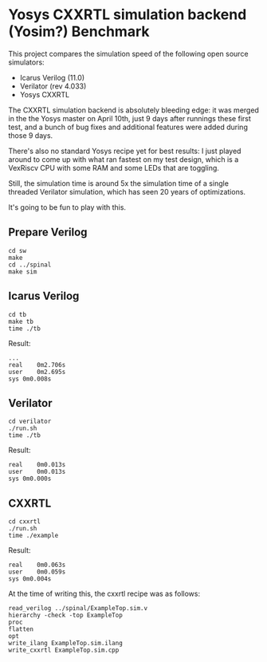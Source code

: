 
# Yosys CXXRTL simulation backend (Yosim?) Benchmark

This project compares the simulation speed of the following open source simulators:

* Icarus Verilog (11.0)
* Verilator (rev 4.033)
* Yosys CXXRTL

The CXXRTL simulation backend is absolutely bleeding edge: it was merged in the the Yosys master on April 10th,
just 9 days after runnings these first test, and a bunch of bug fixes and additional features were added during
those 9 days. 

There's also no standard Yosys recipe yet for best results: I just played around to come up with what ran fastest
on my test design, which is a VexRiscv CPU with some RAM and some LEDs that are toggling.

Still, the simulation time is around 5x the simulation time of a single threaded Verilator simulation, which has
seen 20 years of optimizations.

It's going to be fun to play with this.

## Prepare Verilog

```
cd sw
make
cd ../spinal
make sim
```

## Icarus Verilog
```
cd tb
make tb
time ./tb
```

Result:
```
...
real	0m2.706s
user	0m2.695s
sys	0m0.008s
```

## Verilator
```
cd verilator
./run.sh
time ./tb
```

Result:
```
real	0m0.013s
user	0m0.013s
sys	0m0.000s
```

## CXXRTL
```
cd cxxrtl
./run.sh
time ./example
```

Result:
```
real	0m0.063s
user	0m0.059s
sys	0m0.004s
```

At the time of writing this, the cxxrtl recipe was as follows:
```
read_verilog ../spinal/ExampleTop.sim.v
hierarchy -check -top ExampleTop
proc
flatten
opt
write_ilang ExampleTop.sim.ilang
write_cxxrtl ExampleTop.sim.cpp
```



